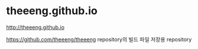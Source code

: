 # theeeng.github.io

http://theeeng.github.io

https://github.com/theeeng/theeeng repository의 빌드 파일 저장용 repository
